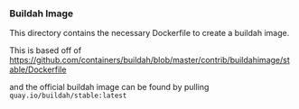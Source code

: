 ### Buildah Image

This directory contains the necessary Dockerfile to create a buildah image.

This is based off of https://github.com/containers/buildah/blob/master/contrib/buildahimage/stable/Dockerfile

and the official buildah image can be found by pulling `quay.io/buildah/stable:latest`